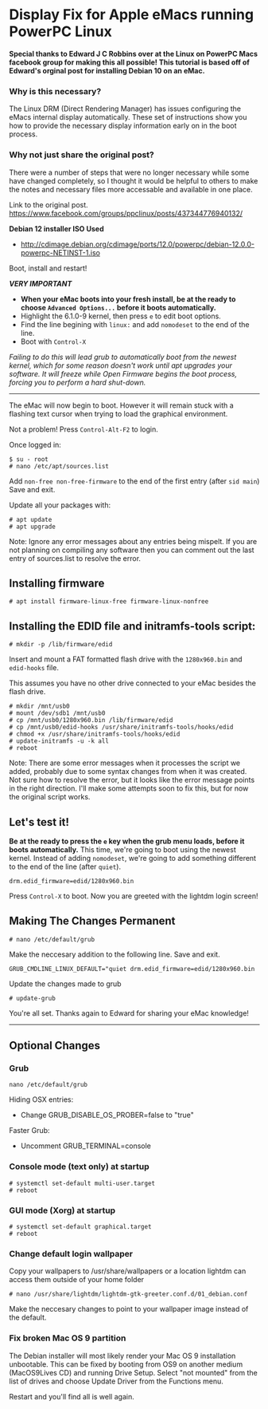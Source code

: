 # Display Fix for Apple eMacs running PowerPC Linux

**Special thanks to Edward J C Robbins over at the Linux on PowerPC Macs facebook group for making this all possible! This tutorial is based off of Edward's orginal post for installing Debian 10 on an eMac.**
### Why is this necessary?
The Linux DRM  (Direct Rendering Manager) has issues configuring the eMacs internal display automatically. These set of instructions show you how to provide the necessary display information early on in the boot process.
### Why not just share the original post?
There were a number of steps that were no longer necessary while some have changed completely, so I thought it would be helpful to others to make the notes and necessary files more accessable and available in one place.

Link to the original post.
https://www.facebook.com/groups/ppclinux/posts/437344776940132/

**Debian 12 installer ISO Used**
- http://cdimage.debian.org/cdimage/ports/12.0/powerpc/debian-12.0.0-powerpc-NETINST-1.iso

Boot, install and restart!

***VERY IMPORTANT***

- **When your eMac boots into your fresh install, be at the ready to choose `Advanced Options...` before it boots automatically.**
- Highlight the 6.1.0-9 kernel, then press `e` to edit boot options.
- Find the line begining with `linux:` and add `nomodeset` to the end of the line.
- Boot with `Control-X`

_Failing to do this will lead grub to automatically boot from the newest kernel, which for some reason doesn't work until apt upgrades your software._
_It will freeze while Open Firmware begins the boot process, forcing you to perform a hard shut-down._

__________________________

The eMac will now begin to boot. However it will remain stuck with a flashing text cursor when trying to load the graphical environment. 

Not a problem! Press `Control-Alt-F2` to login.

Once logged in:
```
$ su - root
# nano /etc/apt/sources.list
```

Add `non-free non-free-firmware` to the end of the first entry (after `sid main`) Save and exit.

Update all your packages with:
```
# apt update
# apt upgrade
```
Note: Ignore any error messages about any entries being mispelt. If you are not planning on compiling any software then you can comment out the last entry of sources.list to resolve the error.

## Installing firmware
```
# apt install firmware-linux-free firmware-linux-nonfree
```
## Installing the EDID file and initramfs-tools script:
```
# mkdir -p /lib/firmware/edid
```
Insert and mount a FAT formatted flash drive with the `1280x960.bin` and `edid-hooks` file. 

This assumes you have no other drive connected to your eMac besides the flash drive.
```
# mkdir /mnt/usb0
# mount /dev/sdb1 /mnt/usb0
# cp /mnt/usb0/1280x960.bin /lib/firmware/edid
# cp /mnt/usb0/edid-hooks /usr/share/initramfs-tools/hooks/edid
# chmod +x /usr/share/initramfs-tools/hooks/edid
# update-initramfs -u -k all
# reboot
```
Note: There are some error messages when it processes the script we added, probably due to some syntax changes from when it was created. Not sure how to resolve the error, but it looks like the error message points in the right direction. I'll make some attempts soon to fix this, but for now the original script works.

## Let's test it!
**Be at the ready to press the `e` key when the grub menu loads, before it boots automatically.** This time, we're going to boot using the newest kernel. Instead of adding `nomodeset`, we're going to add something different to the end of the line (after `quiet`).
```
drm.edid_firmware=edid/1280x960.bin
```
Press `Control-X` to boot.
Now you are greeted with the lightdm login screen!

## Making The Changes Permanent
```
# nano /etc/default/grub
```
Make the neccesary addition to the following line. Save and exit.
```
GRUB_CMDLINE_LINUX_DEFAULT="quiet drm.edid_firmware=edid/1280x960.bin
```

Update the changes made to grub
```
# update-grub
```
You're all set. Thanks again to Edward for sharing your eMac knowledge!


----------------------
## Optional Changes

### Grub 
```
nano /etc/default/grub
```

Hiding OSX entries:
- Change GRUB_DISABLE_OS_PROBER=false to "true"

Faster Grub:
- Uncomment GRUB_TERMINAL=console

### Console mode (text only) at startup
```
# systemctl set-default multi-user.target
# reboot
```

### GUI mode (Xorg) at startup
```
# systemctl set-default graphical.target
# reboot
```
### Change default login wallpaper

Copy your wallpapers to /usr/share/wallpapers or a location lightdm can access them outside of your home folder

```
# nano /usr/share/lightdm/lightdm-gtk-greeter.conf.d/01_debian.conf
```
Make the neccesary changes to point to your wallpaper image instead of the default.

### Fix broken Mac OS 9 partition

The Debian installer will most likely render your Mac OS 9 installation unbootable. This can be fixed by booting from OS9 on another medium (MacOS9Lives CD) and running Drive Setup. Select "not mounted" from the list of drives and choose Update Driver from the Functions menu.

Restart and you'll find all is well again.
